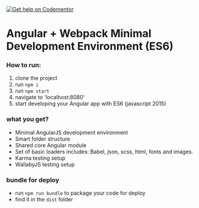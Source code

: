 [![Get help on Codementor](https://cdn.codementor.io/badges/get_help_github.svg)](https://www.codementor.io/justinobney?utm_source=github&utm_medium=button&utm_term=justinobney&utm_campaign=github)

# Angular + Webpack Minimal Development Environment (ES6)

### How to run:
1. clone the project
2. run `npm i`
3. run `npm start`
4. navigate to 'localhost:8080'
5. start developing your Angular app with ES6 (javascript 2015)

### what you get?
- Minimal AngularJS development environment
- Smart folder structure
- Shared core Angular module
- Set of basic loaders includes: Babel, json, scss, html, fonts and images.
- Karma testing setup
- WallabyJS testing setup

### bundle for deploy
- run `npm run bundle` to package your code for deploy
- find it in the `dist` folder
